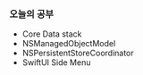 ### 오늘의 공부

- Core Data stack
- NSManagedObjectModel 
- NSPersistentStoreCoordinator
- SwiftUI Side Menu
